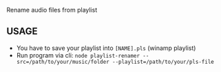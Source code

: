 Rename audio files from playlist

## USAGE
- You have to save your playlist into `[NAME].pls` (winamp playlist)
- Run program via cli: `node playlist-renamer --src=/path/to/your/music/folder --playlist=/path/to/your/pls-file`